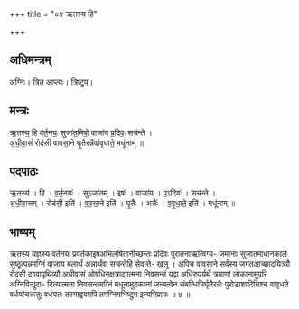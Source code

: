 +++
title = "०४ ऋतस्य हि"

+++
## अधिमन्त्रम्
अग्निः। त्रित आप्त्यः। त्रिष्टुप्।

## मन्त्रः
ऋ॒तस्य॒ हि व॑र्त॒नयः॒ सुजा॑त॒मिषो॒ वाजा॑य प्र॒दिवः॒ सच॑न्ते ।  
अ॒धी॒वा॒सं रोद॑सी वावसा॒ने घृ॒तैरन्नै॑र्वावृधाते॒ मधू॑नाम् ॥

## पदपाठः
ऋ॒तस्य॑ । हि । व॒र्त॒नयः॑ । सुऽजा॑तम् । इषः॑ । वाजा॑य । प्र॒ऽदिवः॑ । सच॑न्ते ।  
अ॒धी॒वा॒सम् । रोद॑सी॒ इति॑ । व॒व॒सा॒ने इति॑ । घृ॒तैः । अन्नैः॑ । व॒वृ॒धा॒ते॒ इति॑ । मधू॑नाम् ॥

## भाष्यम्
ऋतस्य यज्ञस्य वर्तनयः प्रवर्तकाइषअभिलषितानीच्छन्तः प्रदिवः पुरातनाऋत्विग्य- जमानाः सुजातमाधानकाले सुष्ठूत्पन्नमग्निं वाजाय बलार्थं अन्नार्थंवा सचन्तेहि सेवन्ते- खलु । अपिच वावसाने सर्वस्य जगतआच्छादयित्र्यौ रोदसी द्यावापृथिव्यौ अधीवासं ओषधिनक्षत्राद्यात्मना निवसन्तं यद्वा अधिरुपर्यर्थे त्रयाणां लोकानामुपरि अग्निविद्युदा- दित्यात्मना निवसन्तमग्निं मधूनामुदकानां जन्यत्वेन संबन्धिभिर्घृतैरन्नैः पुरोडाशादिभिश्च वावृधते वर्धयांचक्रतुः वर्धयतः तस्माद्वयमपि तमग्निमभिष्टुम इत्यभिप्रायः ॥ ४ ॥